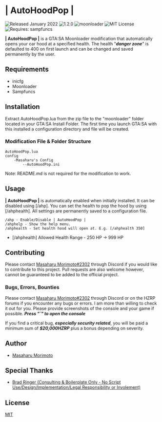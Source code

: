 # | AutoHoodPop |
![Released January 2022](https://img.shields.io/badge/release%20date-January%202022-purple)
![1.2.0](https://raster.shields.io/badge/version-v1.2.0-blue)
![moonloader](https://img.shields.io/badge/lua-moonloader-red)
![MIT License](https://img.shields.io/badge/license-MIT-green)
![Requires: sampfuncs](https://img.shields.io/badge/requires-sampfuncs%20|%20moonloader%20|%20inicfg-red)

**| AutoHoodPop |** is a GTA:SA Moonloader modification that automatically opens your car hood at a specified health. The health "***danger zone***" is defaulted to 400 on first launch and can be changed and saved permanently by the user.

## Requirements
- inicfg
- Moonloader
- Sampfuncs

## Installation
Extract AutoHoodPop.lua from the zip file to the "moonloader" folder located in your GTA:SA Install Folder. The first time you launch GTA:SA with this installed a configuration directory and file will be created.

### Modification File & Folder Structure
```
AutoHoodPop.lua
config
    -Masaharu's Config
        --AutoHoodPop.ini
```

Note: README.md is not required for the modification to work.

## Usage
**| AutoHoodPop |** is automatically enabled when initially installed. It can be disabled using [/ahp]. You can set the health to pop the hood by using [/ahphealth]. All settings are permanently saved to a configuration file.

```
/ahp - Enable/Disable | AutoHoodPop |
/ahphelp - Show the help menu.
/ahphealth - Set health hood will open at. E.g. [/ahphealth 350]
```

- [/ahphealth] Allowed Health Range - 250 HP -> 999 HP

## Contributing
Please contact [Masaharu Morimoto#2302](https://litelink.at/masaharu) through Discord if you would like to contribute to this project. Pull requests are also welcome however, cannot be guaranteed to be added to the official project.

### Bugs, Errors, Bounties
Please contact [Masaharu Morimoto#2302](https://litelink.at/masaharu) through Discord or on the HZRP forums if you encounter any bugs or errors. I am more than willing to check it out for you. Please provide screenshots of the console and your game if possible. ***Press "`" to open the console***

If you find a critical bug, ***especially security related***, you will be paid a minimum sum of ***$20,000HZRP*** plus a bonus depending on severity.

## Author
- [Masaharu Morimoto](https://litelink.at/masaharu)

## Special Thanks
- [Brad Ringer (Consulting & Boilerplate Only - No Script Use/Design/Implementation/Legal Responsibility or Involement)](https://forums.hzgaming.net/member.php/34885-Brad-Ringer)

## License
[MIT](https://choosealicense.com/licenses/mit/)
